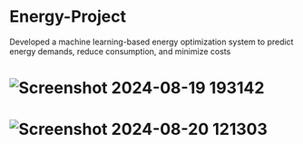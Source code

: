 # Energy-Project
Developed a machine learning-based energy optimization system to predict energy demands, reduce consumption, and minimize costs

# ![Screenshot 2024-08-19 193142](https://github.com/user-attachments/assets/32ebeb40-081f-4be8-ab57-42a57f760f9b) 
# ![Screenshot 2024-08-20 121303](https://github.com/user-attachments/assets/fd418446-df3b-4f82-80a0-a77eee08d46b)
